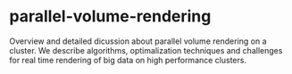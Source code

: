 parallel-volume-rendering
=========================

Overview and detailed dicussion about parallel volume rendering on a cluster. We describe algorithms, optimalization techniques and challenges for real time rendering of big data on high performance clusters.